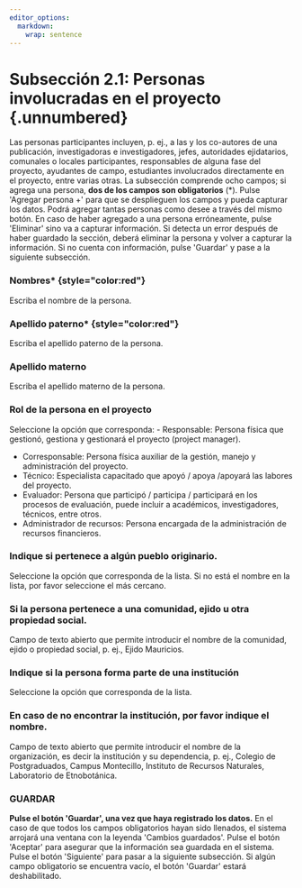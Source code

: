 ```yaml
---
editor_options: 
  markdown: 
    wrap: sentence
---
```


# Subsección 2.1: Personas involucradas en el proyecto {.unnumbered}

Las personas participantes incluyen, p. ej., a las y los co-autores de una publicación, investigadoras e investigadores, jefes, autoridades ejidatarios, comunales o locales participantes, responsables de alguna fase del proyecto, ayudantes de campo, estudiantes involucrados directamente en el proyecto, entre varias otras.
La subsección comprende ocho campos; si agrega una persona, **dos de los campos son obligatorios** (\*).
Pulse 'Agregar persona +' para que se desplieguen los campos y pueda capturar los datos.
Podrá agregar tantas personas como desee a través del mismo botón.
En caso de haber agregado a una persona erróneamente, pulse 'Eliminar' sino va a capturar información.
Si detecta un error después de haber guardado la sección, deberá eliminar la persona y volver a capturar la información.
Si no cuenta con información, pulse 'Guardar' y pase a la siguiente subsección.

### Nombres\* {style="color:red"}

Escriba el nombre de la persona.

### Apellido paterno\* {style="color:red"}

Escriba el apellido paterno de la persona.

### Apellido materno

Escriba el apellido materno de la persona.

### Rol de la persona en el proyecto

Seleccione la opción que corresponda: - Responsable: Persona física que gestionó, gestiona y gestionará el proyecto (project manager).
- Corresponsable: Persona física auxiliar de la gestión, manejo y administración del proyecto.
- Técnico: Especialista capacitado que apoyó / apoya /apoyará las labores del proyecto.
- Evaluador: Persona que participó / participa / participará en los procesos de evaluación, puede incluir a académicos, investigadores, técnicos, entre otros.
- Administrador de recursos: Persona encargada de la administración de recursos financieros.

### Indique si pertenece a algún pueblo originario.

Seleccione la opción que corresponda de la lista.
Si no está el nombre en la lista, por favor seleccione el más cercano.

### Si la persona pertenece a una comunidad, ejido u otra propiedad social.

Campo de texto abierto que permite introducir el nombre de la comunidad, ejido o propiedad social, p. ej., Ejido Mauricios.

### Indique si la persona forma parte de una institución

Seleccione la opción que corresponda de la lista.

### En caso de no encontrar la institución, por favor indique el nombre.

Campo de texto abierto que permite introducir el nombre de la organización, es decir la institución y su dependencia, p. ej., Colegio de Postgraduados, Campus Montecillo, Instituto de Recursos Naturales, Laboratorio de Etnobotánica.

### GUARDAR

**Pulse el botón 'Guardar', una vez que haya registrado los datos.** En el caso de que todos los campos obligatorios hayan sido llenados, el sistema arrojará una ventana con la leyenda 'Cambios guardados'.
Pulse el botón 'Aceptar' para asegurar que la información sea guardada en el sistema.
Pulse el botón 'Siguiente' para pasar a la siguiente subsección.
Si algún campo obligatorio se encuentra vacío, el botón 'Guardar' estará deshabilitado.
